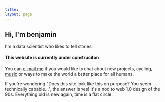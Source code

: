 ```yaml
---
title:
layout: page
---
```

<h2>Hi, I'm benjamin</h2>

I'm a data scientist who likes to tell stories.

<h4>This website is currently under construciton</h4>

You can [e-mail me](mailto:contactme.strvj@aleeas.com) if you would like to chat about
new projects, cycling, [music](https://www.youtube.com/watch?v=OKgYJnBCjXk) or ways to make the world a better place for all humans.

If you're wondering "Does this site look like this on purpose? You seem technically cabable...", 
the answer is yes! It's a nod to web 1.0 design of the 90s. Everything old is new again, time is a flat circle.